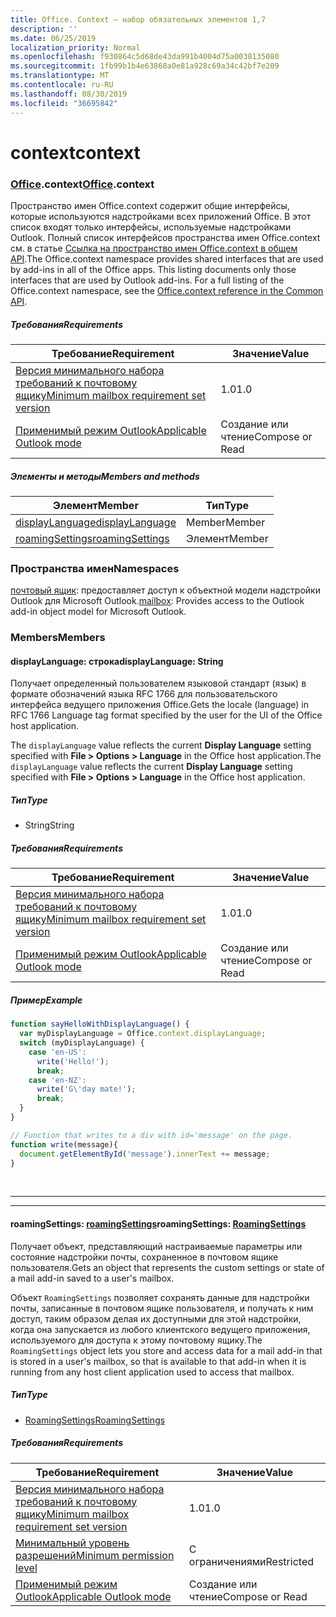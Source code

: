 ```yaml
---
title: Office. Context — набор обязательных элементов 1,7
description: ''
ms.date: 06/25/2019
localization_priority: Normal
ms.openlocfilehash: f930864c5d68de43da991b4004d75a0038135080
ms.sourcegitcommit: 1fb99b1b4e63868a0e81a928c69a34c42bf7e209
ms.translationtype: MT
ms.contentlocale: ru-RU
ms.lasthandoff: 08/30/2019
ms.locfileid: "36695842"
---
```

# <a name="context"></a><span data-ttu-id="d1768-102">context</span><span class="sxs-lookup"><span data-stu-id="d1768-102">context</span></span>

### <a name="officeofficemdcontext"></a><span data-ttu-id="d1768-103">[Office](Office.md).context</span><span class="sxs-lookup"><span data-stu-id="d1768-103">[Office](Office.md).context</span></span>

<span data-ttu-id="d1768-p101">Пространство имен Office.context содержит общие интерфейсы, которые используются надстройками всех приложений Office. В этот список входят только интерфейсы, используемые надстройками Outlook. Полный список интерфейсов пространства имен Office.context см. в статье [Ссылка на пространство имен Office.context в общем API](/javascript/api/office/office.context).</span><span class="sxs-lookup"><span data-stu-id="d1768-p101">The Office.context namespace provides shared interfaces that are used by add-ins in all of the Office apps. This listing documents only those interfaces that are used by Outlook add-ins. For a full listing of the Office.context namespace, see the [Office.context reference in the Common API](/javascript/api/office/office.context).</span></span>

##### <a name="requirements"></a><span data-ttu-id="d1768-106">Требования</span><span class="sxs-lookup"><span data-stu-id="d1768-106">Requirements</span></span>

|<span data-ttu-id="d1768-107">Требование</span><span class="sxs-lookup"><span data-stu-id="d1768-107">Requirement</span></span>| <span data-ttu-id="d1768-108">Значение</span><span class="sxs-lookup"><span data-stu-id="d1768-108">Value</span></span>|
|---|---|
|[<span data-ttu-id="d1768-109">Версия минимального набора требований к почтовому ящику</span><span class="sxs-lookup"><span data-stu-id="d1768-109">Minimum mailbox requirement set version</span></span>](/office/dev/add-ins/reference/requirement-sets/outlook-api-requirement-sets)| <span data-ttu-id="d1768-110">1.0</span><span class="sxs-lookup"><span data-stu-id="d1768-110">1.0</span></span>|
|[<span data-ttu-id="d1768-111">Применимый режим Outlook</span><span class="sxs-lookup"><span data-stu-id="d1768-111">Applicable Outlook mode</span></span>](/outlook/add-ins/#extension-points)| <span data-ttu-id="d1768-112">Создание или чтение</span><span class="sxs-lookup"><span data-stu-id="d1768-112">Compose or Read</span></span>|

##### <a name="members-and-methods"></a><span data-ttu-id="d1768-113">Элементы и методы</span><span class="sxs-lookup"><span data-stu-id="d1768-113">Members and methods</span></span>

| <span data-ttu-id="d1768-114">Элемент</span><span class="sxs-lookup"><span data-stu-id="d1768-114">Member</span></span> | <span data-ttu-id="d1768-115">Тип</span><span class="sxs-lookup"><span data-stu-id="d1768-115">Type</span></span> |
|--------|------|
| [<span data-ttu-id="d1768-116">displayLanguage</span><span class="sxs-lookup"><span data-stu-id="d1768-116">displayLanguage</span></span>](#displaylanguage-string) | <span data-ttu-id="d1768-117">Member</span><span class="sxs-lookup"><span data-stu-id="d1768-117">Member</span></span> |
| [<span data-ttu-id="d1768-118">roamingSettings</span><span class="sxs-lookup"><span data-stu-id="d1768-118">roamingSettings</span></span>](#roamingsettings-roamingsettings) | <span data-ttu-id="d1768-119">Элемент</span><span class="sxs-lookup"><span data-stu-id="d1768-119">Member</span></span> |

### <a name="namespaces"></a><span data-ttu-id="d1768-120">Пространства имен</span><span class="sxs-lookup"><span data-stu-id="d1768-120">Namespaces</span></span>

<span data-ttu-id="d1768-121">[почтовый ящик](office.context.mailbox.md): предоставляет доступ к объектной модели надстройки Outlook для Microsoft Outlook.</span><span class="sxs-lookup"><span data-stu-id="d1768-121">[mailbox](office.context.mailbox.md): Provides access to the Outlook add-in object model for Microsoft Outlook.</span></span>

### <a name="members"></a><span data-ttu-id="d1768-122">Members</span><span class="sxs-lookup"><span data-stu-id="d1768-122">Members</span></span>

#### <a name="displaylanguage-string"></a><span data-ttu-id="d1768-123">displayLanguage: строка</span><span class="sxs-lookup"><span data-stu-id="d1768-123">displayLanguage: String</span></span>

<span data-ttu-id="d1768-124">Получает определенный пользователем языковой стандарт (язык) в формате обозначений языка RFC 1766 для пользовательского интерфейса ведущего приложения Office.</span><span class="sxs-lookup"><span data-stu-id="d1768-124">Gets the locale (language) in RFC 1766 Language tag format specified by the user for the UI of the Office host application.</span></span>

<span data-ttu-id="d1768-125">The `displayLanguage` value reflects the current **Display Language** setting specified with **File > Options > Language** in the Office host application.</span><span class="sxs-lookup"><span data-stu-id="d1768-125">The `displayLanguage` value reflects the current **Display Language** setting specified with **File > Options > Language** in the Office host application.</span></span>

##### <a name="type"></a><span data-ttu-id="d1768-126">Тип</span><span class="sxs-lookup"><span data-stu-id="d1768-126">Type</span></span>

*   <span data-ttu-id="d1768-127">String</span><span class="sxs-lookup"><span data-stu-id="d1768-127">String</span></span>

##### <a name="requirements"></a><span data-ttu-id="d1768-128">Требования</span><span class="sxs-lookup"><span data-stu-id="d1768-128">Requirements</span></span>

|<span data-ttu-id="d1768-129">Требование</span><span class="sxs-lookup"><span data-stu-id="d1768-129">Requirement</span></span>| <span data-ttu-id="d1768-130">Значение</span><span class="sxs-lookup"><span data-stu-id="d1768-130">Value</span></span>|
|---|---|
|[<span data-ttu-id="d1768-131">Версия минимального набора требований к почтовому ящику</span><span class="sxs-lookup"><span data-stu-id="d1768-131">Minimum mailbox requirement set version</span></span>](/office/dev/add-ins/reference/requirement-sets/outlook-api-requirement-sets)| <span data-ttu-id="d1768-132">1.0</span><span class="sxs-lookup"><span data-stu-id="d1768-132">1.0</span></span>|
|[<span data-ttu-id="d1768-133">Применимый режим Outlook</span><span class="sxs-lookup"><span data-stu-id="d1768-133">Applicable Outlook mode</span></span>](/outlook/add-ins/#extension-points)| <span data-ttu-id="d1768-134">Создание или чтение</span><span class="sxs-lookup"><span data-stu-id="d1768-134">Compose or Read</span></span>|

##### <a name="example"></a><span data-ttu-id="d1768-135">Пример</span><span class="sxs-lookup"><span data-stu-id="d1768-135">Example</span></span>

```js
function sayHelloWithDisplayLanguage() {
  var myDisplayLanguage = Office.context.displayLanguage;
  switch (myDisplayLanguage) {
    case 'en-US':
      write('Hello!');
      break;
    case 'en-NZ':
      write('G\'day mate!');
      break;
  }
}

// Function that writes to a div with id='message' on the page.
function write(message){
  document.getElementById('message').innerText += message;
}
```

<br>

---
---

#### <a name="roamingsettings-roamingsettingsjavascriptapioutlookofficeroamingsettingsviewoutlook-js-17"></a><span data-ttu-id="d1768-136">roamingSettings: [roamingSettings](/javascript/api/outlook/office.RoamingSettings?view=outlook-js-1.7)</span><span class="sxs-lookup"><span data-stu-id="d1768-136">roamingSettings: [RoamingSettings](/javascript/api/outlook/office.RoamingSettings?view=outlook-js-1.7)</span></span>

<span data-ttu-id="d1768-137">Получает объект, представляющий настраиваемые параметры или состояние надстройки почты, сохраненное в почтовом ящике пользователя.</span><span class="sxs-lookup"><span data-stu-id="d1768-137">Gets an object that represents the custom settings or state of a mail add-in saved to a user's mailbox.</span></span>

<span data-ttu-id="d1768-138">Объект `RoamingSettings` позволяет сохранять данные для надстройки почты, записанные в почтовом ящике пользователя, и получать к ним доступ, таким образом делая их доступными для этой надстройки, когда она запускается из любого клиентского ведущего приложения, используемого для доступа к этому почтовому ящику.</span><span class="sxs-lookup"><span data-stu-id="d1768-138">The `RoamingSettings` object lets you store and access data for a mail add-in that is stored in a user's mailbox, so that is available to that add-in when it is running from any host client application used to access that mailbox.</span></span>

##### <a name="type"></a><span data-ttu-id="d1768-139">Тип</span><span class="sxs-lookup"><span data-stu-id="d1768-139">Type</span></span>

*   [<span data-ttu-id="d1768-140">RoamingSettings</span><span class="sxs-lookup"><span data-stu-id="d1768-140">RoamingSettings</span></span>](/javascript/api/outlook/office.RoamingSettings?view=outlook-js-1.7)

##### <a name="requirements"></a><span data-ttu-id="d1768-141">Требования</span><span class="sxs-lookup"><span data-stu-id="d1768-141">Requirements</span></span>

|<span data-ttu-id="d1768-142">Требование</span><span class="sxs-lookup"><span data-stu-id="d1768-142">Requirement</span></span>| <span data-ttu-id="d1768-143">Значение</span><span class="sxs-lookup"><span data-stu-id="d1768-143">Value</span></span>|
|---|---|
|[<span data-ttu-id="d1768-144">Версия минимального набора требований к почтовому ящику</span><span class="sxs-lookup"><span data-stu-id="d1768-144">Minimum mailbox requirement set version</span></span>](/office/dev/add-ins/reference/requirement-sets/outlook-api-requirement-sets)| <span data-ttu-id="d1768-145">1.0</span><span class="sxs-lookup"><span data-stu-id="d1768-145">1.0</span></span>|
|[<span data-ttu-id="d1768-146">Минимальный уровень разрешений</span><span class="sxs-lookup"><span data-stu-id="d1768-146">Minimum permission level</span></span>](/outlook/add-ins/understanding-outlook-add-in-permissions)| <span data-ttu-id="d1768-147">С ограничениями</span><span class="sxs-lookup"><span data-stu-id="d1768-147">Restricted</span></span>|
|[<span data-ttu-id="d1768-148">Применимый режим Outlook</span><span class="sxs-lookup"><span data-stu-id="d1768-148">Applicable Outlook mode</span></span>](/outlook/add-ins/#extension-points)| <span data-ttu-id="d1768-149">Создание или чтение</span><span class="sxs-lookup"><span data-stu-id="d1768-149">Compose or Read</span></span>|
